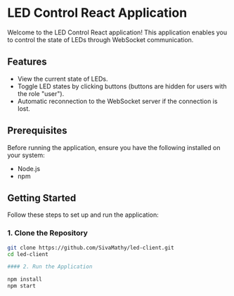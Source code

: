 # LED Control React Application

Welcome to the LED Control React application! This application enables you to control the state of LEDs through WebSocket communication. 

## Features

- View the current state of LEDs.
- Toggle LED states by clicking buttons (buttons are hidden for users with the role "user").
- Automatic reconnection to the WebSocket server if the connection is lost.

## Prerequisites

Before running the application, ensure you have the following installed on your system:

- Node.js 
- npm 

## Getting Started

Follow these steps to set up and run the application:

### 1. Clone the Repository

```bash
git clone https://github.com/SivaMathy/led-client.git
cd led-client

#### 2. Run the Application

npm install
npm start 
